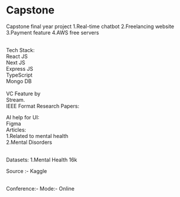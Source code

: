 # Capstone
Capstone final year project
1.Real-time chatbot
2.Freelancing website
3.Payment feature
4.AWS free servers

<br>
Tech Stack:<br>
React JS
<br>
Next JS
<br>
Express JS
<br>
TypeScript
<br>
Mongo DB

<br>
<br>
VC Feature by <br> Stream.
<br>
IEEE Format Research Papers:
<br>

AI help for UI:<br>
Figma
<br>
Articles:
<br>
1.Related to mental health
<br>
2.Mental Disorders

<br>
Datasets:
1.Mental Health 16k





Source :- Kaggle

<br>
Conference:-
Mode:- Online
